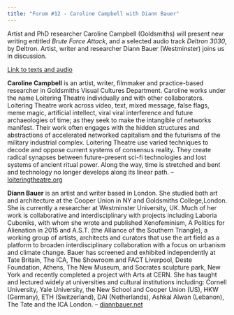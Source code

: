 ```yaml
---
title: "Forum #12 - Caroline Campbell with Diann Bauer"
---
```


Artist and PhD researcher Caroline Campbell (Goldsmiths) will present new writing entitled *Brute Force Attack*, and a selected audio track *Deltron 3030*, by Deltron. Artist, writer and researcher Diann Bauer (Westminster) joins us in discussion.

[Link to texts and audio](https://www.dropbox.com/sh/tuovbewhj3bwij0/AABcqy6kayw2bL3sfes9Bw6Fa?dl=0)

**Caroline Campbell** is an artist, writer, filmmaker and practice-based researcher in Goldsmiths Visual Cultures Department. Caroline works under the name Loitering Theatre individually and with other collaborators. Loitering Theatre work across video, text, mixed message, false flags, meme magic, artificial intellect, viral viral interference and future archaeologies of time; as they seek to make the intangible of networks manifest. Their work often engages with the hidden structures and abstractions of accelerated networked capitalism and the futurisms of the military industrial complex. Loitering Theatre use varied techniques to decode and oppose current systems of consensus reality. They create radical synapses between future-present sci-fi technologies and lost systems of ancient ritual power. Along the way, time is stretched and bent and technology no longer develops along its linear path. – [loiteringtheatre.org](http://www.loiteringtheatre.org)

**Diann Bauer** is an artist and writer based in London. She studied both art and architecture at the Cooper Union in NY and Goldsmiths College,London. She is currently a researcher at Westminster University, UK. Much of her work is collaborative and interdisciplinary with projects including Laboria Cuboniks, with whom she wrote and published Xenofeminism, A Politics for Alienation in 2015 and A.S.T. (the Alliance of the Southern Triangle), a working group of artists, architects and curators that use the art field as a platform to broaden interdisciplinary collaboration with a focus on urbanism and climate change. Bauer has screened and exhibited independently at Tate Britain, The ICA, The Showroom and FACT Liverpool, Deste Foundation, Athens, The New Museum, and Socrates sculpture park, New York and recently completed a project with Arts at CERN. She has taught and lectured widely at universities and cultural institutions including: Cornell University, Yale University, the New School and Cooper Union (US), HKW (Germany), ETH (Switzerland), DAI (Netherlands), Ashkal Alwan (Lebanon), The Tate and the ICA London. – [diannbauer.net](http://www.diannbauer.net)
